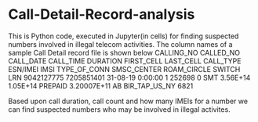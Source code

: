 # Call-Detail-Record-analysis
This is Python code, executed in Jupyter(in cells) for finding suspected numbers involved in illegal telecom activities.
The column names of a sample Call Detail record file is shown below
CALLING_NO	CALLED_NO	CALL_DATE	CALL_TIME	DURATION	FIRST_CELL	LAST_CELL	CALL_TYPE	ESN/IMEI	IMSI	TYPE_OF_CONN	SMSC_CENTER	ROAM_CIRCLE	SWITCH	LRN
9042127775	7205851401	31-08-19	0:00:00	1	252698	0	SMT	3.56E+14	1.05E+14	PREPAID	3.20007E+11	AB	BIR_TAP_US_NY	6821

Based upon call duration, call count and how many IMEIs for a number we can find suspected numbers who may be involved in illegal activites.
